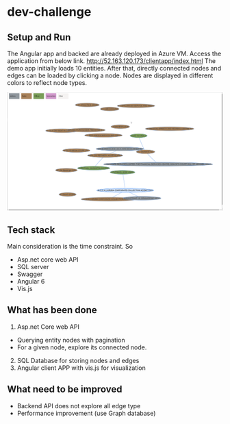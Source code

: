 # dev-challenge

## Setup and Run
The Angular app and backed are already deployed in Azure VM. Access the application from below link.
http://52.163.120.173/clientapp/index.html
The demo app initially loads 10 entities. After that, directly connected nodes and edges can be loaded by clicking a node. Nodes are displayed in different colors to reflect node types.

![screenshot of the gauge](https://github.com/sheldonyss/dev-challenge/blob/master/screenshot/chrome_2018-09-08_23-09-43.png?raw=true)

## Tech stack
Main consideration is the time constraint. So 
-	Asp.net core web API
-	SQL server
-	Swagger
-	Angular 6
-	Vis.js

## What has been done
1. Asp.net Core web API
  - Querying entity nodes with pagination
  - For a given node, explore its connected node.
2. SQL Database for storing nodes and edges
3. Angular client APP with vis.js for visualization

## What need to be improved
  - Backend API does not explore all edge type
  - Performance improvement (use Graph database)

